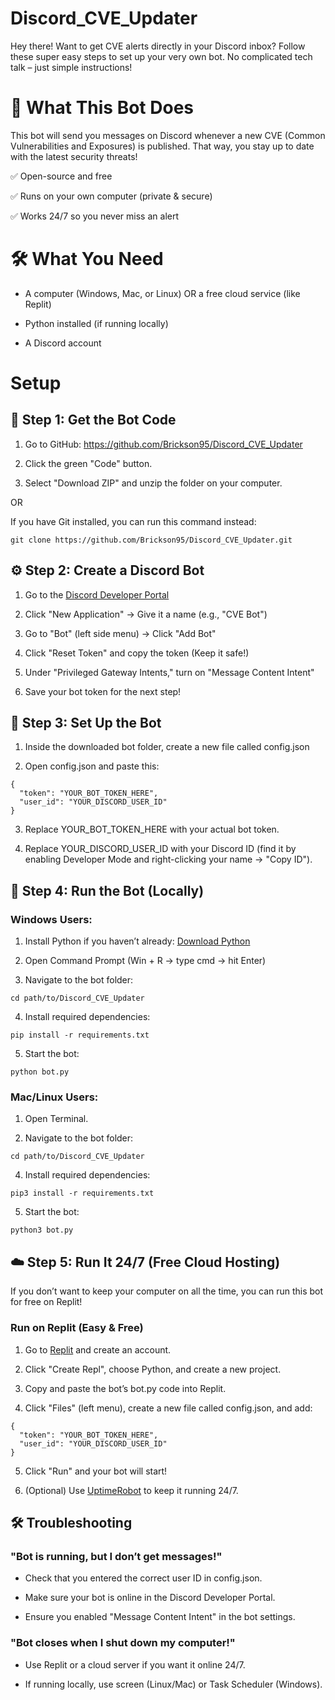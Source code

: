 # Discord_CVE_Updater

Hey there! Want to get CVE alerts directly in your Discord inbox? Follow these super easy steps to set up your very own bot. No complicated tech talk – just simple instructions!

# 🚀 What This Bot Does

This bot will send you messages on Discord whenever a new CVE (Common Vulnerabilities and Exposures) is published. That way, you stay up to date with the latest security threats!

✅ Open-source and free

✅ Runs on your own computer (private & secure)

✅ Works 24/7 so you never miss an alert

# 🛠️ What You Need

* A computer (Windows, Mac, or Linux) OR a free cloud service (like Replit)

* Python installed (if running locally)

* A Discord account

# Setup

## 🔧 Step 1: Get the Bot Code

1. Go to GitHub: https://github.com/Brickson95/Discord_CVE_Updater

2. Click the green "Code" button.

3. Select "Download ZIP" and unzip the folder on your computer.

OR

If you have Git installed, you can run this command instead:
```
git clone https://github.com/Brickson95/Discord_CVE_Updater.git
```

## ⚙️ Step 2: Create a Discord Bot

1. Go to the [Discord Developer Portal](https://discord.com/developers/applications)

2. Click "New Application" → Give it a name (e.g., "CVE Bot")

3. Go to "Bot" (left side menu) → Click "Add Bot"

4. Click "Reset Token" and copy the token (Keep it safe!)

5. Under "Privileged Gateway Intents," turn on "Message Content Intent"

6. Save your bot token for the next step!

## 📁 Step 3: Set Up the Bot

1. Inside the downloaded bot folder, create a new file called config.json

2. Open config.json and paste this:
```
{
  "token": "YOUR_BOT_TOKEN_HERE",
  "user_id": "YOUR_DISCORD_USER_ID"
}
```
3. Replace YOUR_BOT_TOKEN_HERE with your actual bot token.

4. Replace YOUR_DISCORD_USER_ID with your Discord ID (find it by enabling Developer Mode and right-clicking your name → "Copy ID").

## 🏃 Step 4: Run the Bot (Locally)

### Windows Users:

1. Install Python if you haven’t already: [Download Python](https://www.python.org/downloads/)

2. Open Command Prompt (Win + R → type cmd → hit Enter)

3. Navigate to the bot folder:
```
cd path/to/Discord_CVE_Updater
```
4. Install required dependencies:
```
pip install -r requirements.txt
```
5. Start the bot:
```
python bot.py
```
### Mac/Linux Users:

1. Open Terminal.

2. Navigate to the bot folder:
```
cd path/to/Discord_CVE_Updater
```
4. Install required dependencies:
```
pip3 install -r requirements.txt
```
5. Start the bot:
```
python3 bot.py
```
## ☁️ Step 5: Run It 24/7 (Free Cloud Hosting)

If you don’t want to keep your computer on all the time, you can run this bot for free on Replit!

### Run on Replit (Easy & Free)

1. Go to [Replit](https://replit.com/) and create an account.

2. Click "Create Repl", choose Python, and create a new project.

3. Copy and paste the bot’s bot.py code into Replit.

4. Click "Files" (left menu), create a new file called config.json, and add:
```
{
  "token": "YOUR_BOT_TOKEN_HERE",
  "user_id": "YOUR_DISCORD_USER_ID"
}
```
5. Click "Run" and your bot will start!

6. (Optional) Use [UptimeRobot](https://uptimerobot.com/) to keep it running 24/7.

## 🛠️ Troubleshooting

### "Bot is running, but I don’t get messages!"

* Check that you entered the correct user ID in config.json.

* Make sure your bot is online in the Discord Developer Portal.

* Ensure you enabled "Message Content Intent" in the bot settings.

### "Bot closes when I shut down my computer!"

* Use Replit or a cloud server if you want it online 24/7.

* If running locally, use screen (Linux/Mac) or Task Scheduler (Windows).
